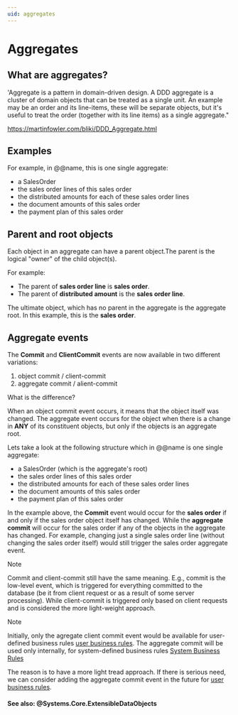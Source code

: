 ```yaml
---
uid: aggregates
---
```


# Aggregates

## What are аggregates?

'Aggregate is a pattern in domain-driven design. A DDD aggregate is a cluster of domain objects that can be treated as a single unit. An example may be an order and its line-items, these will be separate objects, but it's useful to treat the order (together with its line items) as a single aggregate."

https://martinfowler.com/bliki/DDD_Aggregate.html

## Examples

For example, in @@name, this is one single aggregate:

- a SalesOrder
- the sales order lines of this sales order
- the distributed amounts for each of these sales order lines
- the document amounts of this sales order
- the payment plan of this sales order

## Parent and root objects

Each object in an aggregate can have a parent object.The parent is the logical "owner" of the child object(s).

For example:

- The parent of **sales order line** is **sales order**.
- The parent of **distributed amount** is the **sales order line**.

The ultimate object, which has no parent in the aggregate is the aggregate root. In this example, this is the **sales order**.


## Aggregate events

The **Commit** and **ClientCommit** events are now available in two different variations:

1. object commit / client-commit
1. aggregate commit / alient-commit

What is the difference?

When an object commit event occurs, it means that the object itself was changed. The aggregate event occurs for the object when there is a change in **ANY** of its constituent objects, but only if the objects is an aggregate root.

Lets take a look at the following structure which in @@name is one single aggregate:

- a SalesOrder (which is the aggregate's root)
- the sales order lines of this sales order
- the distributed amounts for each of these sales order lines
- the document amounts of this sales order
- the payment plan of this sales order

In the example above, the **Commit** event would occur for the **sales order** if and only if the sales order object itself has changed. While the **aggregate commit** will occur for the sales order if any of the objects in the aggregate has changed. For example, changing just a single sales order line (without changing the sales order itself) would still trigger the sales order aggregate event.

> [!NOTE] 
> Commit and client-commit still have the same meaning. E.g., commit is the low-level event, which is triggered for everything committed to the database (be it from client request or as a result of some server processing). While client-commit is triggered only based on client requests and is considered the more light-weight approach.

> [!NOTE] 
>Initially, only the agregate client commit event would be available for user-defined business rules [user business rules](https://docs.erp.net/tech/advanced/user-business-rules/index.html). The aggregate commit will be used only internally, for system-defined business rules [System Business Rules](xref:system-business-rules) 

The reason is to have a more light tread approach. If there is serious need, we can consider adding the aggregate commit event in the future for [user business rules](https://docs.erp.net/tech/advanced/user-business-rules/index.html).

#### See also: @Systems.Core.ExtensibleDataObjects

